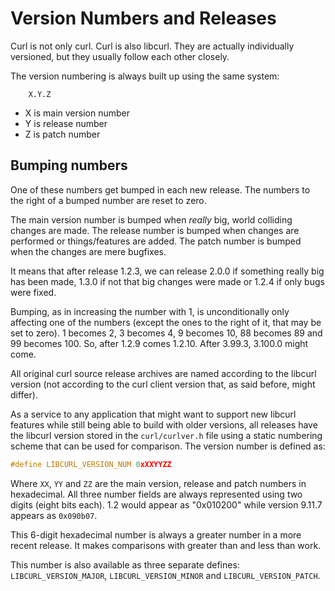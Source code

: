 <!--
Copyright (C) Daniel Stenberg, <daniel@haxx.se>, et al.

SPDX-License-Identifier: curl
-->

Version Numbers and Releases
============================

 Curl is not only curl. Curl is also libcurl. They are actually individually
 versioned, but they usually follow each other closely.

 The version numbering is always built up using the same system:

        X.Y.Z

  - X is main version number
  - Y is release number
  - Z is patch number

## Bumping numbers

 One of these numbers get bumped in each new release. The numbers to the right
 of a bumped number are reset to zero.

 The main version number is bumped when *really* big, world colliding changes
 are made. The release number is bumped when changes are performed or
 things/features are added. The patch number is bumped when the changes are
 mere bugfixes.

 It means that after release 1.2.3, we can release 2.0.0 if something really
 big has been made, 1.3.0 if not that big changes were made or 1.2.4 if only
 bugs were fixed.

 Bumping, as in increasing the number with 1, is unconditionally only
 affecting one of the numbers (except the ones to the right of it, that may be
 set to zero). 1 becomes 2, 3 becomes 4, 9 becomes 10, 88 becomes 89 and 99
 becomes 100. So, after 1.2.9 comes 1.2.10. After 3.99.3, 3.100.0 might come.

 All original curl source release archives are named according to the libcurl
 version (not according to the curl client version that, as said before, might
 differ).

 As a service to any application that might want to support new libcurl
 features while still being able to build with older versions, all releases
 have the libcurl version stored in the `curl/curlver.h` file using a static
 numbering scheme that can be used for comparison. The version number is
 defined as:

```c
#define LIBCURL_VERSION_NUM 0xXXYYZZ
```

 Where `XX`, `YY` and `ZZ` are the main version, release and patch numbers in
 hexadecimal. All three number fields are always represented using two digits
 (eight bits each). 1.2 would appear as "0x010200" while version 9.11.7
 appears as `0x090b07`.

 This 6-digit hexadecimal number is always a greater number in a more recent
 release. It makes comparisons with greater than and less than work.

 This number is also available as three separate defines:
 `LIBCURL_VERSION_MAJOR`, `LIBCURL_VERSION_MINOR` and `LIBCURL_VERSION_PATCH`.
